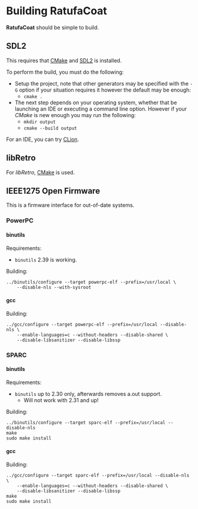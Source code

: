 # Building RatufaCoat

**RatufaCoat** should be simple to build.

## SDL2

This requires that [CMake](https://cmake.org/) and
[SDL2](https://www.libsdl.org/download-2.0.php) is installed.

To perform the build, you must do the following:

 * Setup the project, note that other generators may be specified with
   the `-G` option if your situation requires it however the default
   may be enough:
   * `cmake .`
 * The next step depends on your operating system, whether that be launching
   an IDE or executing a command line option. However if your _CMake_ is
   new enough you may run the following:
   * `mkdir output`
   * `cmake --build output`

For an IDE, you can try [CLion](https://www.jetbrains.com/clion/).

## libRetro

For _libRetro_, [CMake](https://cmake.org/) is used.

## IEEE1275 Open Firmware

This is a firmware interface for out-of-date systems.

### PowerPC

#### binutils

Requirements:

 * `binutils` 2.39 is working.

Building:

```shell
../binutils/configure --target powerpc-elf --prefix=/usr/local \
    --disable-nls --with-sysroot
```

#### gcc

Building:

```shell
../gcc/configure --target powerpc-elf --prefix=/usr/local --disable-nls \
    --enable-languages=c --without-headers --disable-shared \
    --disable-libsanitizer --disable-libssp
```

### SPARC

#### binutils

Requirements:

 * `binutils` up to 2.30 only, afterwards removes a.out support.
   * Will not work with 2.31 and up!

Building:

```shell
../binutils/configure --target sparc-elf --prefix=/usr/local --disable-nls
make
sudo make install
```

#### gcc

Building:

```shell
../gcc/configure --target sparc-elf --prefix=/usr/local --disable-nls \
    --enable-languages=c --without-headers --disable-shared \
    --disable-libsanitizer --disable-libssp
make
sudo make install
```
